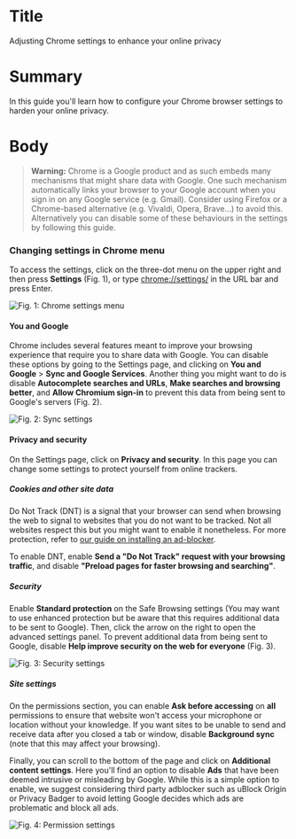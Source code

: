 # Title #
Adjusting Chrome settings to enhance your online privacy

# Summary #
In this guide you'll learn how to configure your Chrome browser settings to harden your online privacy.

# Body #

> **Warning:** Chrome is a Google product and as such embeds many mechanisms that might share data with Google. One such mechanism automatically links your browser to your Google account when you sign in on any Google service (e.g. Gmail). Consider using Firefox or a Chrome-based alternative (e.g. Vivaldi, Opera, Brave...) to avoid this. Alternatively you can disable some of these behaviours in the settings by following this guide.

### Changing settings in Chrome menu ###
To access the settings, click on the three-dot menu on the upper right and then press **Settings** (Fig. 1), or type <chrome://settings/> in the URL bar and press Enter.

![Fig. 1: Chrome settings menu](../../../images/Chrome/settings-menu.png?raw=true)

#### You and Google ####
Chrome includes several features meant to improve your browsing experience that require you to share data with Google. You can disable these options by going to the Settings page, and clicking on **You and Google** > **Sync and Google Services**. Another thing you might want to do is disable **Autocomplete searches and URLs**, **Make searches and browsing better**, and **Allow Chromium sign-in** to prevent this data from being sent to Google's servers (Fig. 2).

![Fig. 2: Sync settings](../../../images/Chrome/settings-sync.png?raw=true)

#### Privacy and security ####
On the Settings page, click on **Privacy and security**. In this page you can change some settings to protect yourself from online trackers.

##### Cookies and other site data #####
Do Not Track (DNT) is a signal that your browser can send when browsing the web to signal to websites that you do not want to be tracked. Not all websites respect this but you might want to enable it nonetheless. For more protection, refer to [our guide on installing an ad-blocker](chrome-ublock-origin.md). 

To enable DNT, enable **Send a "Do Not Track" request with your browsing traffic**, and disable **"Preload pages for faster browsing and searching"**.

##### Security #####
Enable **Standard protection** on the Safe Browsing settings (You may want to use enhanced protection but be aware that this requires additional data to be sent to Google). Then, click the arrow on the right to open the advanced settings panel. To prevent additional data from being sent to Google, disable **Help improve security on the web for everyone** (Fig. 3). 

![Fig. 3: Security settings](../../../images/Chrome/settings-security.png?raw=true)

##### Site settings #####
On the permissions section, you can enable **Ask before accessing** on **all** permissions to ensure that website won't access your microphone or location without your knowledge. If you want sites to be unable to send and receive data after you closed a tab or window, disable **Background sync** (note that this may affect your browsing). 

Finally, you can scroll to the bottom of the page and click on **Additional content settings**. Here you'll find an option to disable **Ads** that have been deemed intrusive or misleading by Google. While this is a simple option to enable, we suggest considering third party adblocker such as uBlock Origin or Privacy Badger to avoid letting Google decides which ads are problematic and block all ads.

![Fig. 4: Permission settings](../../../images/Chrome/settings-permissions.png?raw=true)
